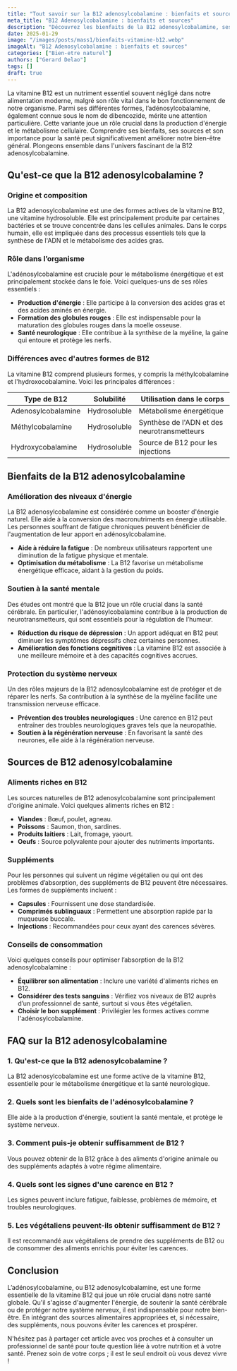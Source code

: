 ```yaml
---
title: "Tout savoir sur la B12 adenosylcobalamine : bienfaits et sources"
meta_title: "B12 Adenosylcobalamine : bienfaits et sources"
description: "Découvrez les bienfaits de la B12 adenosylcobalamine, ses sources, et comment elle influence notre bien-être au quotidien."
date: 2025-01-29
image: "/images/posts/mass1/bienfaits-vitamine-b12.webp"
imageAlt: "B12 Adenosylcobalamine : bienfaits et sources"
categories: ["Bien-etre naturel"]
authors: ["Gerard Delao"]
tags: []
draft: true
---
```


La vitamine B12 est un nutriment essentiel souvent négligé dans notre alimentation moderne, malgré son rôle vital dans le bon fonctionnement de notre organisme. Parmi ses différentes formes, l’adénosylcobalamine, également connue sous le nom de dibencozide, mérite une attention particulière. Cette variante joue un rôle crucial dans la production d'énergie et le métabolisme cellulaire. Comprendre ses bienfaits, ses sources et son importance pour la santé peut significativement améliorer notre bien-être général. Plongeons ensemble dans l'univers fascinant de la B12 adenosylcobalamine.

## Qu'est-ce que la B12 adenosylcobalamine ?

### Origine et composition

La B12 adenosylcobalamine est une des formes actives de la vitamine B12, une vitamine hydrosoluble. Elle est principalement produite par certaines bactéries et se trouve concentrée dans les cellules animales. Dans le corps humain, elle est impliquée dans des processus essentiels tels que la synthèse de l'ADN et le métabolisme des acides gras.

### Rôle dans l’organisme

L'adénosylcobalamine est cruciale pour le métabolisme énergétique et est principalement stockée dans le foie. Voici quelques-uns de ses rôles essentiels :

- **Production d'énergie** : Elle participe à la conversion des acides gras et des acides aminés en énergie.
- **Formation des globules rouges** : Elle est indispensable pour la maturation des globules rouges dans la moelle osseuse.
- **Santé neurologique** : Elle contribue à la synthèse de la myéline, la gaine qui entoure et protège les nerfs.

### Différences avec d'autres formes de B12

La vitamine B12 comprend plusieurs formes, y compris la méthylcobalamine et l'hydroxocobalamine. Voici les principales différences :

| Type de B12            | Solubilité | Utilisation dans le corps         |
|------------------------|------------|-----------------------------------|
| Adenosylcobalamine     | Hydrosoluble | Métabolisme énergétique          |
| Méthylcobalamine       | Hydrosoluble | Synthèse de l'ADN et des neurotransmetteurs |
| Hydroxycobalamine       | Hydrosoluble | Source de B12 pour les injections |

## Bienfaits de la B12 adenosylcobalamine

### Amélioration des niveaux d'énergie

La B12 adenosylcobalamine est considérée comme un booster d'énergie naturel. Elle aide à la conversion des macronutriments en énergie utilisable. Les personnes souffrant de fatigue chroniques peuvent bénéficier de l'augmentation de leur apport en adénosylcobalamine.

- **Aide à réduire la fatigue** : De nombreux utilisateurs rapportent une diminution de la fatigue physique et mentale.
- **Optimisation du métabolisme** : La B12 favorise un métabolisme énergétique efficace, aidant à la gestion du poids.

### Soutien à la santé mentale

Des études ont montré que la B12 joue un rôle crucial dans la santé cérébrale. En particulier, l'adénosylcobalamine contribue à la production de neurotransmetteurs, qui sont essentiels pour la régulation de l’humeur.

- **Réduction du risque de dépression** : Un apport adéquat en B12 peut diminuer les symptômes dépressifs chez certaines personnes.
- **Amélioration des fonctions cognitives** : La vitamine B12 est associée à une meilleure mémoire et à des capacités cognitives accrues.

### Protection du système nerveux

Un des rôles majeurs de la B12 adenosylcobalamine est de protéger et de réparer les nerfs. Sa contribution à la synthèse de la myéline facilite une transmission nerveuse efficace.

- **Prévention des troubles neurologiques** : Une carence en B12 peut entraîner des troubles neurologiques graves tels que la neuropathie.
- **Soutien à la régénération nerveuse** : En favorisant la santé des neurones, elle aide à la régénération nerveuse.

## Sources de B12 adenosylcobalamine

### Aliments riches en B12

Les sources naturelles de B12 adenosylcobalamine sont principalement d'origine animale. Voici quelques aliments riches en B12 :

- **Viandes** : Bœuf, poulet, agneau.
- **Poissons** : Saumon, thon, sardines.
- **Produits laitiers** : Lait, fromage, yaourt.
- **Oeufs** : Source polyvalente pour ajouter des nutriments importants.

### Suppléments

Pour les personnes qui suivent un régime végétalien ou qui ont des problèmes d’absorption, des suppléments de B12 peuvent être nécessaires. Les formes de suppléments incluent :

- **Capsules** : Fournissent une dose standardisée.
- **Comprimés sublinguaux** : Permettent une absorption rapide par la muqueuse buccale.
- **Injections** : Recommandées pour ceux ayant des carences sévères.

### Conseils de consommation

Voici quelques conseils pour optimiser l’absorption de la B12 adenosylcobalamine :

- **Équilibrer son alimentation** : Inclure une variété d'aliments riches en B12.
- **Considérer des tests sanguins** : Vérifiez vos niveaux de B12 auprès d’un professionnel de santé, surtout si vous êtes végétalien.
- **Choisir le bon supplément** : Privilégier les formes actives comme l'adénosylcobalamine.

## FAQ sur la B12 adenosylcobalamine

### 1. Qu'est-ce que la B12 adenosylcobalamine ?

La B12 adenosylcobalamine est une forme active de la vitamine B12, essentielle pour le métabolisme énergétique et la santé neurologique.

### 2. Quels sont les bienfaits de l'adénosylcobalamine ?

Elle aide à la production d'énergie, soutient la santé mentale, et protège le système nerveux.

### 3. Comment puis-je obtenir suffisamment de B12 ?

Vous pouvez obtenir de la B12 grâce à des aliments d'origine animale ou des suppléments adaptés à votre régime alimentaire.

### 4. Quels sont les signes d'une carence en B12 ?

Les signes peuvent inclure fatigue, faiblesse, problèmes de mémoire, et troubles neurologiques.

### 5. Les végétaliens peuvent-ils obtenir suffisamment de B12 ?

Il est recommandé aux végétaliens de prendre des suppléments de B12 ou de consommer des aliments enrichis pour éviter les carences.

## Conclusion

L’adénosylcobalamine, ou B12 adenosylcobalamine, est une forme essentielle de la vitamine B12 qui joue un rôle crucial dans notre santé globale. Qu'il s'agisse d'augmenter l'énergie, de soutenir la santé cérébrale ou de protéger notre système nerveux, il est indispensable pour notre bien-être. En intégrant des sources alimentaires appropriées et, si nécessaire, des suppléments, nous pouvons éviter les carences et prospérer.

N'hésitez pas à partager cet article avec vos proches et à consulter un professionnel de santé pour toute question liée à votre nutrition et à votre santé. Prenez soin de votre corps ; il est le seul endroit où vous devez vivre !

